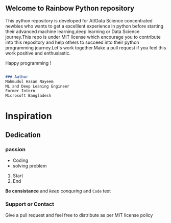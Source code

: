 ## Welcome to Rainbow Python repository

This python repository is developed for AI/Data Science concentrated newbies who wants to get a excelllent experience in python before starting their advanced machine learning,deep learning or Data Science journey.This repo is under MIT license which encourage you to contribute into this repository and help others to succeed into their python programming journey.Let's work together.Make a pull request if you feel this work positive and enthusiastic.

Happy programming !




```markdown

### Author
Mahmudul Hasan Nayeem
ML and Deep Leaning Engineer
Former Intern
Microsoft Bangladesh


```

# Inspiration
## Dedication
### passion

- Coding
- solving problem

1. Start
2. End

**Be consistance** and _keep conquring_ and `Code` text

### Support or Contact
Give a pull request and feel free to distribute as per MIT license policy

